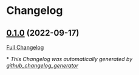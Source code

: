 # Changelog

## [0.1.0](https://github.com/buluma/ansible-role-aws_inspector/tree/0.1.0) (2022-09-17)

[Full Changelog](https://github.com/buluma/ansible-role-aws_inspector/compare/3744cd702546a035a4988d13384fe325600da6ef...0.1.0)



\* *This Changelog was automatically generated by [github_changelog_generator](https://github.com/github-changelog-generator/github-changelog-generator)*
